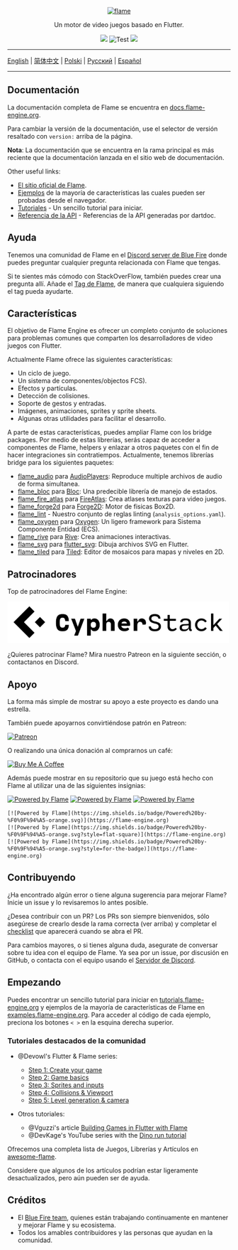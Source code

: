 <p align="center">
  <a href="https://flame-engine.org">
    <img alt="flame" width="200px" src="https://user-images.githubusercontent.com/6718144/101553774-3bc7b000-39ad-11eb-8a6a-de2daa31bd64.png">
  </a>
</p>

<p align="center">
Un motor de video juegos basado en Flutter.
</p>

<p align="center">
  <a title="Pub" href="https://pub.dev/packages/flame" ><img src="https://img.shields.io/pub/v/flame.svg?style=popout" /></a>
  <img src="https://github.com/flame-engine/flame/workflows/cicd/badge.svg?branch=main&event=push" alt="Test" />
  <a title="Discord" href="https://discord.gg/pxrBmy4" ><img src="https://img.shields.io/discord/509714518008528896.svg" /></a>
</p>

---

[English](/README.md) | [简体中文](/i18n/README-ZH.md) | [Polski](/i18n/README-PL.md) | [Русский](/i18n/README-RU.md) | [Español](/i18n/README-ES.md)

---


## Documentación

La documentación completa de Flame se encuentra en
[docs.flame-engine.org](https://docs.flame-engine.org/).

Para cambiar la versión de la documentación, use el selector de versión resaltado con `version:` arriba de la página.

**Nota**: La documentación que se encuentra en la rama principal es más reciente que la documentación lanzada en el sitio web de documentación.

Other useful links:
 - [El sitio oficial de Flame](https://flame-engine.org/).
 - [Ejemplos](https://examples.flame-engine.org/) de la mayoría de características las cuales pueden ser probadas desde el navegador.
 - [Tutoriales](https://tutorials.flame-engine.org/) - Un sencillo tutorial para iniciar.
 - [Referencia de la API](https://pub.dev/documentation/flame/latest/) - Referencias de la API generadas por dartdoc.


## Ayuda

Tenemos una comunidad de Flame en el [Discord server de Blue Fire](https://discord.gg/5unKpdQD78) donde puedes preguntar cualquier pregunta relacionada con Flame que tengas.

Si te sientes más cómodo con StackOverFlow, también puedes crear una pregunta allí. Añade el
[Tag de Flame](https://stackoverflow.com/questions/tagged/flame), de manera que cualquiera siguiendo el tag pueda ayudarte.

## Características

El objetivo de Flame Engine es ofrecer un completo conjunto de soluciones para problemas comunes que comparten los desarrolladores de video juegos con Flutter.

Actualmente Flame ofrece las siguientes características:

 - Un ciclo de juego.
 - Un sistema de componentes/objectos FCS).
 - Efectos y partículas.
 - Detección de colisiones.
 - Soporte de gestos y entradas.
 - Imágenes, animaciones, sprites y sprite sheets.
 - Algunas otras utilidades para facilitar el desarrollo.

A parte de estas características, puedes ampliar Flame con los bridge packages.
Por medio de estas librerías, serás capaz de acceder a componentes de Flame, helpers y enlazar a otros paquetes con el fin de hacer integraciones sin contratiempos. Actualmente, tenemos librerías bridge para los siguientes paquetes:

- [flame_audio](https://github.com/flame-engine/flame/tree/main/packages/flame_audio) para
  [AudioPlayers](https://github.com/bluefireteam/audioplayers): Reproduce multiple archivos de audio de forma simultanea.
- [flame_bloc](https://github.com/flame-engine/flame/tree/main/packages/flame_bloc) para
  [Bloc](https://github.com/felangel/bloc): Una predecible librería de manejo de estados.
- [flame_fire_atlas](https://github.com/flame-engine/flame/tree/main/packages/flame_fire_atlas) para
  [FireAtlas](https://github.com/flame-engine/fire-atlas): Crea atlases texturas para video juegos.
- [flame_forge2d](https://github.com/flame-engine/flame/tree/main/packages/flame_forge2d) para
  [Forge2D](https://github.com/flame-engine/forge2d): Motor de fisicas Box2D.
- [flame_lint](https://github.com/flame-engine/flame/tree/main/packages/flame_lint) -
  Nuestro conjunto de reglas linting (`analysis_options.yaml`).
- [flame_oxygen](https://github.com/flame-engine/flame/tree/main/packages/flame_oxygen) para
  [Oxygen](https://github.com/flame-engine/oxygen): Un ligero framework para Sistema Componente Entidad (ECS).
- [flame_rive](https://github.com/flame-engine/flame/tree/main/packages/flame_rive) para
  [Rive](https://rive.app/): Crea animaciones interactivas.
- [flame_svg](https://github.com/flame-engine/flame/tree/main/packages/flame_svg) para
  [flutter_svg](https://github.com/dnfield/flutter_svg): Dibuja archivos SVG en Flutter.
- [flame_tiled](https://github.com/flame-engine/flame/tree/main/packages/flame_tiled) para
  [Tiled](https://www.mapeditor.org/): Editor de mosaicos para  mapas y niveles en 2D.


## Patrocinadores

Top de patrocinadores del Flame Engine:

[![Cypher Stack](/media/logo_cypherstack.png)](https://cypherstack.com/)

¿Quieres patrocinar Flame? Mira nuestro Patreon en la siguiente sección, o contactanos en Discord. 


## Apoyo

La forma más simple de mostrar su apoyo a este proyecto es dando una estrella.

También puede apoyarnos convirtiéndose patrón en Patreon:

[![Patreon](https://c5.patreon.com/external/logo/become_a_patron_button.png)](https://www.patreon.com/bluefireoss)

O realizando una única donación al comprarnos un café:

[![Buy Me A Coffee](https://user-images.githubusercontent.com/835641/60540201-fcd7fa00-9ce4-11e9-87ec-1e98568e9f58.png)](https://www.buymeacoffee.com/bluefire)

Además puede mostrar en su repositorio que su juego está hecho con Flame al utilizar una de las siguientes insignias:

[![Powered by Flame](https://img.shields.io/badge/Powered%20by-%F0%9F%94%A5-orange.svg)](https://flame-engine.org)
[![Powered by Flame](https://img.shields.io/badge/Powered%20by-%F0%9F%94%A5-orange.svg?style=flat-square)](https://flame-engine.org)
[![Powered by Flame](https://img.shields.io/badge/Powered%20by-%F0%9F%94%A5-orange.svg?style=for-the-badge)](https://flame-engine.org)

```
[![Powered by Flame](https://img.shields.io/badge/Powered%20by-%F0%9F%94%A5-orange.svg)](https://flame-engine.org)
[![Powered by Flame](https://img.shields.io/badge/Powered%20by-%F0%9F%94%A5-orange.svg?style=flat-square)](https://flame-engine.org)
[![Powered by Flame](https://img.shields.io/badge/Powered%20by-%F0%9F%94%A5-orange.svg?style=for-the-badge)](https://flame-engine.org)
```

## Contribuyendo

¿Ha encontrado algún error o tiene alguna sugerencia para mejorar Flame? Inicie un issue y lo
revisaremos lo antes posible.

¿Desea contribuir con un PR? Los PRs son siempre bienvenidos, sólo asegúrese de crearlo desde la
rama correcta (ver arriba) y completar el [checklist](.github/pull_request_template.md) que aparecerá
cuando se abra el PR.

Para cambios mayores, o si tienes alguna duda, asegurate de conversar sobre tu idea con el equipo de Flame. Ya sea por un issue, por discusión en GitHub, o contacta con el equipo usando el
[Servidor de Discord](https://discord.gg/pxrBmy4).


## Empezando

Puedes encontrar un sencillo tutorial para iniciar en 
[tutorials.flame-engine.org](https://tutorials.flame-engine.org) y ejemplos de la mayoría de características de Flame en [examples.flame-engine.org](https://examples.flame-engine.org). Para acceder al código de cada ejemplo, preciona los botones `< >` en la esquina derecha superior.


### Tutoriales destacados de la comunidad

- @Devowl's Flutter & Flame series: 
  - [Step 1: Create your game](https://medium.com/flutter-community/flutter-flame-step-1-create-your-game-b3b6ee387d77)
  - [Step 2: Game basics](https://medium.com/flutter-community/flutter-flame-step-2-game-basics-48b4493424f3)
  - [Step 3: Sprites and inputs](https://blog.devowl.de/flutter-flame-step-3-sprites-and-inputs-7ca9cc7c8b91)
  - [Step 4: Collisions & Viewport](https://blog.devowl.de/flutter-flame-step-4-collisions-viewport-ff2da048e3a6)
  - [Step 5: Level generation & camera](https://blog.devowl.de/flutter-flame-step-5-level-generation-camera-62a060a286e3 )

- Otros tutoriales:
  - @Vguzzi's article [Building Games in Flutter with Flame](https://www.raywenderlich.com/27407121-building-games-in-flutter-with-flame-getting-started)
  - @DevKage's YouTube series with the [Dino run tutorial](https://www.youtube.com/playlist?list=PLiZZKL9HLmWOmQgYxWHuOHOWsUUlhCCOY)

Ofrecemos una completa lista de Juegos, Librerías y Artículos en
[awesome-flame](https://github.com/flame-engine/awesome-flame).

Considere que algunos de los artículos podrían estar ligeramente desactualizados, pero aún pueden ser de ayuda.


## Créditos

 - El [Blue Fire team](https://github.com/orgs/bluefireteam/people), quienes están trabajando
 continuamente en mantener y mejorar Flame y su ecosistema.
 - Todos los amables contribuidores y las personas que ayudan en la comunidad.
